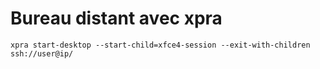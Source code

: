 # Bureau distant avec xpra

	xpra start-desktop --start-child=xfce4-session --exit-with-children ssh://user@ip/

